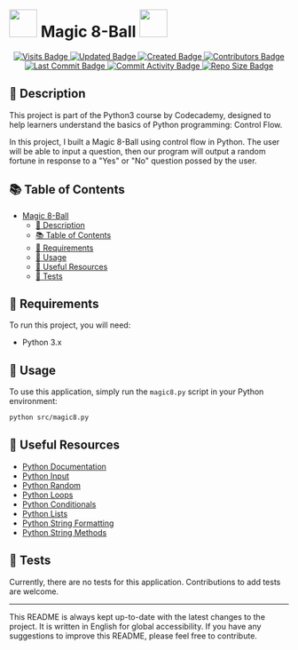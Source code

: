 # <img src="./src/img/GIF Codecademy.gif" width="50"> Magic 8-Ball <img src="./src/img/GIF Codecademy.gif" width="50">


<p align="center">
  <a href="#">
    <img src="https://badges.pufler.dev/visits/stefansphtr/Magic-8-Ball" alt="Visits Badge">
    <img src="https://badges.pufler.dev/updated/stefansphtr/Magic-8-Ball" alt="Updated Badge">
    <img src="https://badges.pufler.dev/created/stefansphtr/Magic-8-Ball" alt="Created Badge">
    <img src="https://img.shields.io/github/contributors/stefansphtr/Magic-8-Ball" alt="Contributors Badge">
    <img src="https://img.shields.io/github/last-commit/stefansphtr/Magic-8-Ball" alt="Last Commit Badge">
    <img src="https://img.shields.io/github/commit-activity/m/stefansphtr/Magic-8-Ball" alt="Commit Activity Badge">
    <img src="https://img.shields.io/github/repo-size/stefansphtr/Magic-8-Ball" alt="Repo Size Badge">
  </a>
</p>

## 📝 Description

This project is part of the Python3 course by Codecademy, designed to help learners understand the basics of Python programming: Control Flow.

In this project, I built a Magic 8-Ball using control flow in Python. The user will be able to input a question, then our program will output a random fortune in response to a "Yes" or "No" question possed by the user.

## 📚 Table of Contents

- [ Magic 8-Ball ](#-magic-8-ball-)
  - [📝 Description](#-description)
  - [📚 Table of Contents](#-table-of-contents)
  - [🔧 Requirements](#-requirements)
  - [🚀 Usage](#-usage)
  - [📖 Useful Resources](#-useful-resources)
  - [🧪 Tests](#-tests)

## 🔧 Requirements

To run this project, you will need:

- Python 3.x

## 🚀 Usage

To use this application, simply run the `magic8.py` script in your Python environment:

```bash
python src/magic8.py
```

## 📖 Useful Resources

- [Python Documentation](https://docs.python.org/3/)
- [Python Input](https://www.w3schools.com/python/ref_func_input.asp)
- [Python Random](https://www.w3schools.com/python/module_random.asp)
- [Python Loops](https://www.w3schools.com/python/python_for_loops.asp)
- [Python Conditionals](https://www.w3schools.com/python/python_conditions.asp)
- [Python Lists](https://www.w3schools.com/python/python_lists.asp)
- [Python String Formatting](https://www.w3schools.com/python/python_string_formatting.asp)
- [Python String Methods](https://www.w3schools.com/python/python_ref_string.asp)

## 🧪 Tests

Currently, there are no tests for this application. Contributions to add tests are welcome.

---

This README is always kept up-to-date with the latest changes to the project. It is written in English for global accessibility. If you have any suggestions to improve this README, please feel free to contribute.